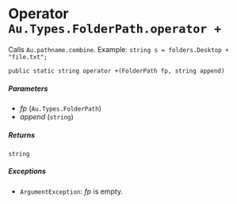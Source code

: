 # Operator `Au.Types.FolderPath.operator +`

Calls `Au.pathname.combine`. Example: `string s = folders.Desktop + "file.txt";`

```
public static string operator +(FolderPath fp, string append)
```

##### Parameters

- *fp*  (`Au.Types.FolderPath`)
- *append*  (`string`)

##### Returns

`string`

##### Exceptions

- `ArgumentException`:
    *fp* is empty.